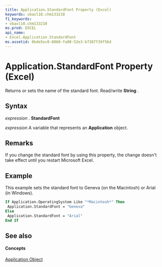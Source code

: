 ```yaml
---
title: Application.StandardFont Property (Excel)
keywords: vbaxl10.chm133210
f1_keywords:
- vbaxl10.chm133210
ms.prod: EXCEL
api_name:
- Excel.Application.StandardFont
ms.assetid: 6bde5ec0-8868-fa00-52e3-b7387f39f56d
---
```



# Application.StandardFont Property (Excel)

Returns or sets the name of the standard font. Read/write  **String** .


## Syntax

 _expression_ . **StandardFont**

 _expression_ A variable that represents an **Application** object.


## Remarks

If you change the standard font by using this property, the change doesn't take effect until you restart Microsoft Excel.


## Example

This example sets the standard font to Geneva (on the Macintosh) or Arial (in Windows).


```vb
If Application.OperatingSystem Like "*Macintosh*" Then 
 Application.StandardFont = "Geneva" 
Else 
 Application.StandardFont = "Arial" 
End If
```


## See also


#### Concepts


[Application Object](application-object-excel.md)

